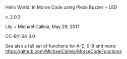 Hello World! in Morse Code using Piezo Buzzer + LED

v. 2.0.3

Lily + Michael Calleia, May 29, 2017

CC-BY-SA 3.0

See also a full set of functions for A-Z, 0-9 and more: https://github.com/MichaelCalleia/MorseCodeFunctions
